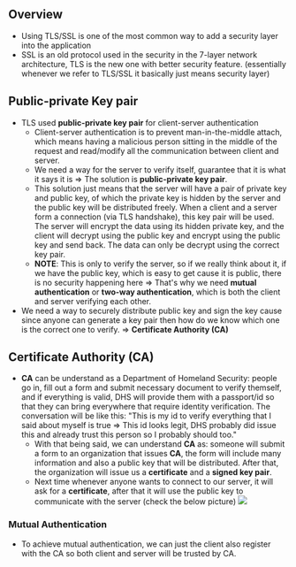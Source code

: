 ## Overview
- Using TLS/SSL is one of the most common way to add a security layer into the application
- SSL is an old protocol used in the security in the 7-layer network architecture, TLS is the new one with better security feature. (essentially whenever we refer to TLS/SSL it basically just means security layer)

## Public-private Key pair
- TLS used **public-private key pair** for client-server authentication
	- Client-server authentication is to prevent man-in-the-middle attach, which means having a malicious person sitting in the middle of the request and read/modify all the communication between client and server.
	- We need a way for the server to verify itself, guarantee that it is what it says it is => The solution is **public-private key pair**. 
	- This solution just means that the server will have a pair of private key and public key, of which the private key is hidden by the server and the public key will be distributed freely. When a client and a server form a connection (via TLS handshake), this key pair will be used. The server will encrypt the data using its hidden private key, and the client will decrypt using the public key and encrypt using the public key and send back. The data can only be decrypt using the correct key pair. 
	- **NOTE**: This is only to verify the server, so if we really think about it, if we have the public key, which is easy to get cause it is public, there is no security happening here => That's why we need **mutual authentication** or **two-way authentication**, which is both the client and server verifying each other.
- We need a way to securely distribute public key and sign the key cause since anyone can generate a key pair then how do we know which one is the correct one to verify.
=> **Certificate Authority (CA)**
## Certificate Authority (CA)
- **CA** can be understand as a Department of Homeland Security: people go in, fill out a form and submit necessary document to verify themself, and if everything is valid, DHS will provide them with a passport/id so that they can bring everywhere that require identity verification. The conversation will be like this: "This is my id to verify everything that I said about myself is true => This id looks legit, DHS probably did issue this and already trust this person so I probably should too."
	- With that being said, we can understand **CA** as: someone will submit a form to an organization that issues **CA**, the form will include many information and also a public key that will be distributed. After that, the organization will issue us a **certificate** and a **signed key pair**.
	- Next time whenever anyone wants to connect to our server, it will ask for a **certificate**, after that it will use the public key to communicate with the server (check the below picture)
![](https://i.imgur.com/DIB5vas.png)
### Mutual Authentication
- To achieve mutual authentication, we can just the client also register with the CA so both client and server will be trusted by CA.